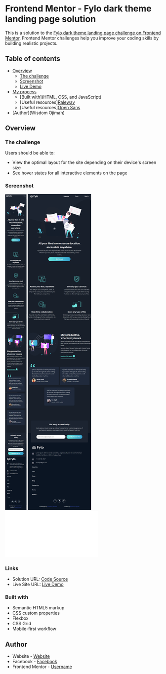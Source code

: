 # Frontend Mentor - Fylo dark theme landing page solution

This is a solution to the [Fylo dark theme landing page challenge on Frontend Mentor](https://www.frontendmentor.io/challenges/fylo-dark-theme-landing-page-5ca5f2d21e82137ec91a50fd). Frontend Mentor challenges help you improve your coding skills by building realistic projects. 

## Table of contents

- [Overview](#overview)
  - [The challenge](#the-challenge)
  - [Screenshot](#screenshot)
  - [Live Demo](https://detachedsoul.github.io/fylo-dark-theme-landing-page/)
- [My process](#my-process)
  - [Built with](HTML, CSS, and JavaScript)
  - [Useful resources][Raleway](https://fonts.google.com/specimen/Raleway)
  - [Useful resources][Open Sans](https://fonts.google.com/specimen/Open+Sans)
- [Author](Wisdom Ojimah)

## Overview

### The challenge

Users should be able to:

- View the optimal layout for the site depending on their device's screen size
- See hover states for all interactive elements on the page

### Screenshot

![Mobile View](images/mobile.png)
![Tablet View](images/tablet.png)
![Desktop View](images/desktop.css)

### Links

- Solution URL: [Code Source](https://github.com/detachedsoul/fylo-dark-theme-landing-page)
- Live Site URL: [Live Demo](https://detachedsoul.github.io/fylo-dark-theme-landing-page/)


### Built with

- Semantic HTML5 markup
- CSS custom properties
- Flexbox
- CSS Grid
- Mobile-first workflow

## Author

- Website - [Website](https://wisdomojimah.000webhostapp.com)
- Facebook - [Facebook](web.facebook.com/IamWisdomOjimah)
- Frontend Mentor - [Username](https://www.frontendmentor.io/profile/detachedsoul)
